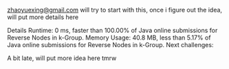 zhaoyuexing@gmail.com
will try to start with this, once i figure out the idea, will put more details here

Details 
Runtime: 0 ms, faster than 100.00% of Java online submissions for Reverse Nodes in k-Group.
Memory Usage: 40.8 MB, less than 5.17% of Java online submissions for Reverse Nodes in k-Group.
Next challenges:

A bit late, will put more idea here tmrw

